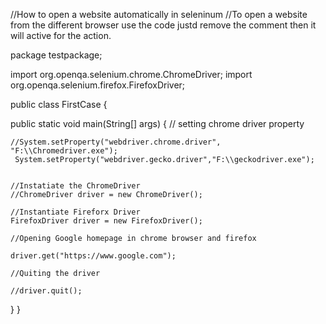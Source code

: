 //How to open a website automatically in seleninum 
//To open a website from the different browser use the code justd remove the comment then it will active for the action.

package testpackage;

import org.openqa.selenium.chrome.ChromeDriver; 
import org.openqa.selenium.firefox.FirefoxDriver;

public class FirstCase {

public static void main(String[] args) {
	// setting chrome driver property
          
	//System.setProperty("webdriver.chrome.driver", "F:\\Chromedriver.exe");
	 System.setProperty("webdriver.gecko.driver","F:\\geckodriver.exe");


	//Instatiate the ChromeDriver
	//ChromeDriver driver = new ChromeDriver();

	//Instantiate Fireforx Driver
	FirefoxDriver driver = new FirefoxDriver();

	//Opening Google homepage in chrome browser and firefox

	driver.get("https://www.google.com");

	//Quiting the driver

	//driver.quit();
 }
}
